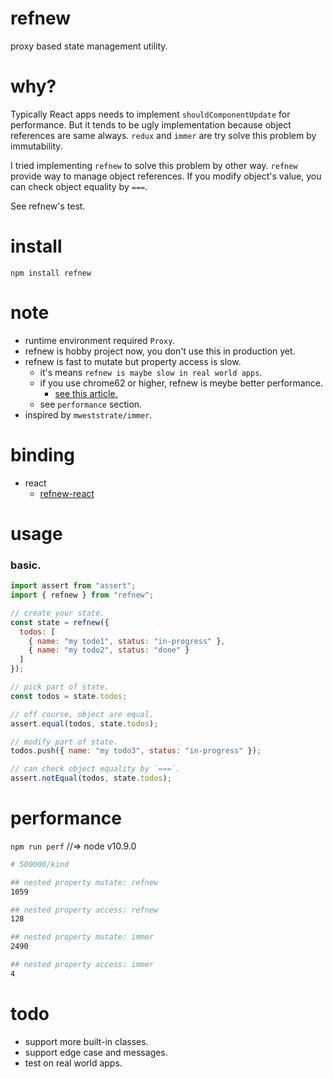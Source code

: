 # refnew

proxy based state management utility.

# why?

Typically React apps needs to implement `shouldComponentUpdate` for performance.
But it tends to be ugly implementation because object references are same always.
`redux` and `immer` are try solve this problem by immutability.

I tried implementing `refnew` to solve this problem by other way.
`refnew` provide way to manage object references.
If you modify object's value, you can check object equality by `===`.

See refnew's test.

# install

`npm install refnew`

# note

- runtime environment required `Proxy`.
- refnew is hobby project now, you don't use this in production yet.
- refnew is fast to mutate but property access is slow.
  - it's means `refnew is maybe slow in real world apps`.
  - if you use chrome62 or higher, refnew is meybe better performance.
    - [see this article.](https://v8project.blogspot.com/2017/10/optimizing-proxies.html)
  - see `performance` section.
- inspired by `mweststrate/immer`.

# binding

- react
  - [refnew-react](https://github.com/hrsh7th/refnew-react)

# usage

### basic.

```js
import assert from "assert";
import { refnew } from "refnew";

// create your state.
const state = refnew({
  todos: [
    { name: "my todo1", status: "in-progress" },
    { name: "my todo2", status: "done" }
  ]
});

// pick part of state.
const todos = state.todos;

// off course, object are equal.
assert.equal(todos, state.todos);

// modify part of state.
todos.push({ name: "my todo3", status: "in-progress" });

// can check object equality by `===`.
assert.notEqual(todos, state.todos);
```

# performance

`npm run perf` //=> node v10.9.0

```sh
# 500000/kind

## nested property mutate: refnew
1059

## nested property access: refnew
128

## nested property mutate: immer
2490

## nested property access: immer
4
```

# todo

- support more built-in classes.
- support edge case and messages.
- test on real world apps.
